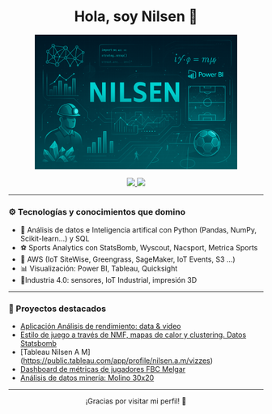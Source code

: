 <h1 align="center">Hola, soy Nilsen 👋</h1>

<p align="center">
  <img src="https://github.com/nralm97/sportech-n/blob/main/portada%20Nilsen.png" width="400" alt="Foto de Nilsen"/>
</p>

<p align="center">
  <a href="https://www.linkedin.com/in/nilsen-alvarez-meza/" target="_blank">
    <img src="https://img.shields.io/badge/LinkedIn-0077B5?style=flat-square&logo=linkedin&logoColor=white" />
  </a>
  <a href="https://www.youtube.com/@nilsen97am/videos" target="_blank">
    <img src="https://img.shields.io/badge/YouTube-FF0000?style=flat-square&logo=youtube&logoColor=white" />
  </a>
  </a>
</p>

---

### ⚙️ Tecnologías y conocimientos que domino

- 🧠 Análisis de datos e Inteligencia artifical con Python (Pandas, NumPy, Scikit-learn...) y SQL
- ⚽ Sports Analytics con StatsBomb, Wyscout, Nacsport, Metrica Sports
- 🧩 AWS (IoT SiteWise, Greengrass, SageMaker, IoT Events, S3 ...)
- 📊 Visualización: Power BI, Tableau, Quicksight
- 🦾Industria 4.0: sensores, IoT Industrial, impresión 3D

  
---

### 📂 Proyectos destacados

- [Aplicación Análisis de rendimiento: data & video](https://sanantonio-diracsportech.streamlit.app/Graficos)
- [Estilo de juego a través de NMF, mapas de calor y clustering. Datos Statsbomb](https://github.com/nralm97/modelojuego)
- [Tableau Nilsen A M] (https://public.tableau.com/app/profile/nilsen.a.m/vizzes)
- [Dashboard de métricas de jugadores FBC Melgar](https://melgar-stats.streamlit.app/)
- [Análisis de datos minería: Molino 30x20](https://github.com/tuusuario/proyecto-3)

---

<p align="center">
  ¡Gracias por visitar mi perfil! 🤝
</p>


